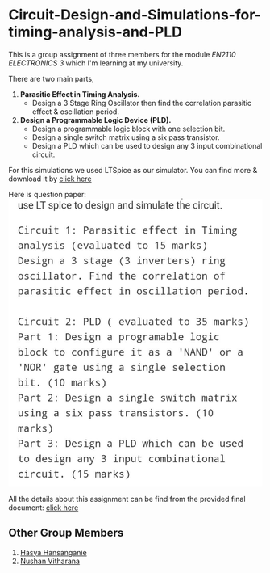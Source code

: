 # Circuit-Design-and-Simulations-for-timing-analysis-and-PLD
This is a group assignment of three members for the module _EN2110 ELECTRONICS 3_ which I'm learning at my university.

There are two main parts,
1. __Parasitic Effect in Timing Analysis.__
   - Design a 3 Stage Ring Oscillator then find the correlation parasitic effect & oscillation period.
2. __Design a Programmable Logic Device (PLD).__
   - Design a programmable logic block with one selection bit.
   - Design a single switch matrix using a six pass transistor.
   - Design a PLD which can be used to design any 3 input combinational circuit.

For this simulations we used LTSpice as our simulator. You can find more & download it by [click here](https://www.analog.com/en/design-center/design-tools-and-calculators/ltspice-simulator.html)

Here is question paper: 
![alt text](https://github.com/AvishkaSandeepa/Circuit-Design-and-Simulations-for-timing-analysis-and-PLD/blob/main/Assignment.jpeg "Logo Title Text 1")

All the details about this assignment can be find from the provided final document: [click here](https://github.com/AvishkaSandeepa/Circuit-Design-and-Simulations-for-timing-analysis-and-PLD/commit/18f49bf08472d6a209d5abba8d6d20ef773dec87)

## Other Group Members
1. [Hasya Hansanganie](https://github.com/Hasya1998)
2. [Nushan Vitharana](https://github.com/nushanVitharana)
